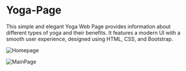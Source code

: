 # Yoga-Page
This simple and elegant Yoga Web Page provides information about different types of yoga and their benefits. It features a modern UI with a smooth user experience, designed using HTML, CSS, and Bootstrap.

![Homepage](https://github.com/user-attachments/assets/ba0abfc2-de3e-4109-82f7-af99874005f0)


![MainPage](https://github.com/user-attachments/assets/a73411e7-b9f4-4a0e-9094-6edcb22c4e44)
